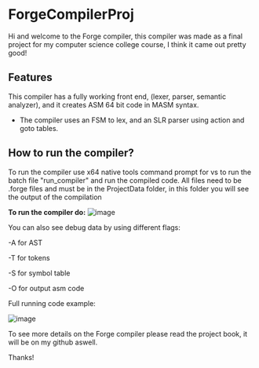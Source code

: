 # ForgeCompilerProj
Hi and welcome to the Forge compiler, this compiler was made as a final project for my computer science college course, I think it came out pretty good!
## Features
This compiler has a fully working front end, (lexer, parser, semantic analyzer), and it creates ASM 64 bit code in MASM syntax.
- The compiler uses an FSM to lex, and an SLR parser using action and goto tables.
## How to run the compiler?
To run the compiler use x64 native tools command prompt for vs to run the batch file "run_compiler" and run the compiled code.
All files need to be .forge files and must be in the ProjectData folder, in this folder you will see the output of the compilation

**To run the compiler do:**
![image](https://github.com/user-attachments/assets/b2ccb652-51e6-4615-b94e-4b8e348b2a93)

You can also see debug data by using different flags:

-A for AST

-T for tokens

-S for symbol table

-O for output asm code


Full running code example:

![image](https://github.com/user-attachments/assets/988b9ebb-cecb-4999-af71-21e8514e74fb)

To see more details on the Forge compiler please read the project book, it will be on my github aswell.

Thanks!
